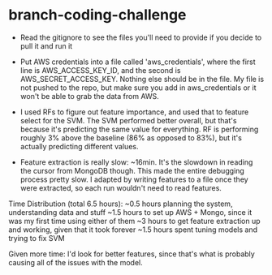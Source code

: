# branch-coding-challenge

- Read the gitignore to see the files you'll need to provide if you decide to pull it and run it

- Put AWS credentials into a file called 'aws_credentials', where the first line is AWS_ACCESS_KEY_ID, and the second is AWS_SECRET_ACCESS_KEY. Nothing else should be in the file. My file is not pushed to the repo, but make sure you add in aws_credentials or it won't be able to grab the data from AWS.

- I used RFs to figure out feature importance, and used that to feature select for the SVM. The SVM performed better overall, but that's because it's predicting the same value for everything. RF is performing roughly 3% above the baseline (86% as opposed to 83%), but it's actually predicting different values.

- Feature extraction is really slow: ~16min. It's the slowdown in reading the cursor from MongoDB though. This made the entire debugging process pretty slow. I adapted by writing features to a file once they were extracted, so each run wouldn't need to read features.


Time Distribution (total 6.5 hours):
~0.5 hours planning the system, understanding data and stuff
~1.5 hours to set up AWS + Mongo, since it was my first time using either of them
~3 hours to get feature extraction up and working, given that it took forever
~1.5 hours spent tuning models and trying to fix SVM

Given more time:
I'd look for better features, since that's what is probably causing all of the issues with the model.